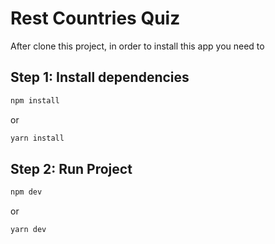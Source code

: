 # Rest Countries Quiz

After clone this project, in order to install this app you need to

## Step 1: Install dependencies

```bash
npm install
```

or

```bash
yarn install
```

## Step 2: Run Project

```bash
npm dev
```

or

```bash
yarn dev
```
